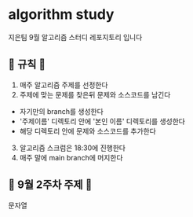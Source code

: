 # algorithm study
지은팀 9월 알고리즘 스터디 레포지토리 입니다

## 📝 규칙 📝
1. 매주 알고리즘 주제를 선정한다
2. 주제에 맞는 문제를 찾은뒤 문제와 소스코드를 남긴다
  * 자기만의 branch를 생성한다
  * '주제이름' 디렉토리 안에 '본인 이름' 디렉토리를 생성한다
  * 해당 디렉토리 안에 문제와 소스코드를 추가한다
3. 알고리즘 스크럼은 18:30에 진행한다
4. 매주 말에 main branch에 머지한다

## 📅 9월 2주차 주제 📅
문자열
